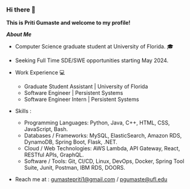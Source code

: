 ### Hi there 👋
<!--
**pritigumaste/pritigumaste** is a ✨ _special_ ✨ repository because its `README.md` (this file) appears on your GitHub profile.

Here are some ideas to get you started:
-->
**This is Priti Gumaste and welcome to my profile!**

***About Me***
- Computer Science graduate student at University of Florida. 🎓  
- Seeking Full Time SDE/SWE opportunities starting May 2024. 
- Work Experience 💻
  - Graduate Student Assistant | University of Florida
  - Software Engineer | Persistent Systems                  
  - Software Engineer Intern | Persistent Systems 

- Skills :
  - Programming Languages:	Python, Java, C++, HTML, CSS, JavaScript, Bash.
  - Databases / Frameworks:	MySQL, ElasticSearch, Amazon RDS, DynamoDB, Spring Boot, Flask, .NET.
  - Cloud / Web Technologies:	AWS Lambda, API Gateway, React, RESTful APIs, GraphQL.
  - Software / Tools:	Git, CI/CD, Linux, DevOps, Docker, Spring Tool Suite, Junit, Postman, IBM RDS, DOORS.
 
- Reach me at : gumastepriti1@gmail.com / pgumaste@ufl.edu

